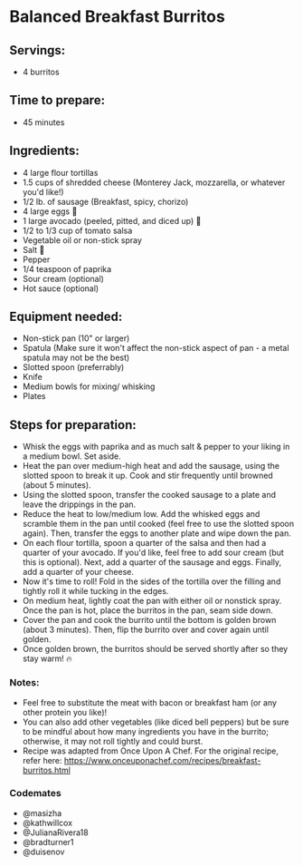 # Balanced Breakfast Burritos

## Servings: 
- 4 burritos

## Time to prepare: 
- 45 minutes

## Ingredients:

- 4 large flour tortillas
- 1.5 cups of shredded cheese (Monterey Jack, mozzarella, or whatever you'd like!)
- 1/2 lb. of sausage (Breakfast, spicy, chorizo)
- 4 large eggs 🥚
- 1 large avocado (peeled, pitted, and diced up) 🥑
- 1/2 to 1/3 cup of tomato salsa
- Vegetable oil or non-stick spray
- Salt 🧂
- Pepper
- 1/4 teaspoon of paprika
- Sour cream (optional)
- Hot sauce (optional)

## Equipment needed:

- Non-stick pan (10" or larger)
- Spatula (Make sure it won't affect the non-stick aspect of pan - a metal spatula may not be the best)
- Slotted spoon (preferrably)
- Knife 
- Medium bowls for mixing/ whisking
- Plates

## Steps for preparation:

- Whisk the eggs with paprika and as much salt & pepper to your liking in a medium bowl. Set aside.
- Heat the pan over medium-high heat and add the sausage, using the slotted spoon to break it up. Cook and stir frequently until browned (about 5 minutes). 
- Using the slotted spoon, transfer the cooked sausage to a plate and leave the drippings in the pan.
- Reduce the heat to low/medium low. Add the whisked eggs and scramble them in the pan until cooked (feel free to use the slotted spoon again). Then, transfer the eggs to another plate and wipe down the pan.
- On each flour tortilla, spoon a quarter of the salsa and then had a quarter of your avocado. If you'd like, feel free to add sour cream (but this is optional). Next, add a quarter of the sausage and eggs. Finally, add a quarter of your cheese.
- Now it's time to roll! Fold in the sides of the tortilla over the filling and tightly roll it while tucking in the edges.
- On medium heat, lightly coat the pan with either oil or nonstick spray. Once the pan is hot, place the burritos in the pan, seam side down. 
- Cover the pan and cook the burrito until the bottom is golden brown (about 3 minutes). Then, flip the burrito over and cover again until golden.
- Once golden brown, the burritos should be served shortly after so they stay warm! 🔥


### Notes:

- Feel free to substitute the meat with bacon or breakfast ham (or any other protein you like)!
- You can also add other vegetables (like diced bell peppers) but be sure to be mindful about how many ingredients you have in the burrito; otherwise, it may not roll tightly and could burst.
- Recipe was adapted from Once Upon A Chef. For the original recipe, refer here: https://www.onceuponachef.com/recipes/breakfast-burritos.html


### Codemates #
- @masizha
- @kathwillcox
- @JulianaRivera18
- @bradturner1
- @duisenov

